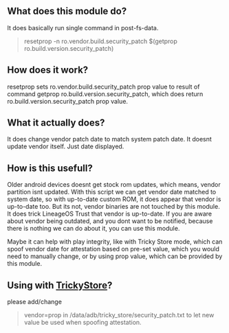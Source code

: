 ## What does this module do?
It does basically run single command in post-fs-data.
> resetprop -n ro.vendor.build.security_patch $(getprop ro.build.version.security_patch)

## How does it work?
resetprop sets ro.vendor.build.security_patch prop value to result of command getprop ro.build.version.security_patch,
which does return ro.build.version.security_patch prop value.

## What it actually does?
It does change vendor patch date to match system patch date. It doesnt update vendor itself. Just date displayed.

## How is this usefull?
Older android devices doesnt get stock rom updates, which means, vendor partition isnt updated.
With this script we can get vendor date matched to system date, so with up-to-date custom ROM,
it does appear that vendor is up-to-date too. But its not, vendor binaries are not touched by this module.
It does trick LineageOS Trust that vendor is up-to-date. If you are aware about vendor being outdated,
and you dont want to be notified, because there is nothing we can do about it, you can use this module.

Maybe it can help with play integrity, like with Tricky Store mode, which can spoof vendor date for attestation based on
pre-set value, which you would need to manually change, or by using prop value, which can be provided by this module.

## Using with [TrickyStore](https://github.com/5ec1cff/TrickyStore/blob/release/README.md)?
please add/change
> vendor=prop
in /data/adb/tricky_store/security_patch.txt
to let new value be used when spoofing attestation.
